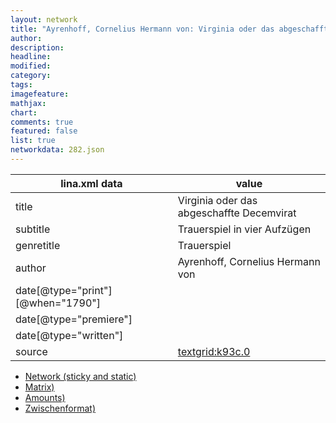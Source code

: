 ```yaml
---
layout: network
title: "Ayrenhoff, Cornelius Hermann von: Virginia oder das abgeschaffte Decemvirat (1790)"
author:
description:
headline:
modified:
category:
tags:
imagefeature: 
mathjax: 
chart: 
comments: true
featured: false
list: true
networkdata: 282.json
---
```

lina.xml data  | value
------------- | -------------
title|Virginia oder das abgeschaffte Decemvirat
subtitle|Trauerspiel in vier Aufzügen
genretitle|Trauerspiel
author|Ayrenhoff, Cornelius Hermann von
date[@type="print"][@when="1790"]|
date[@type="premiere"]|
date[@type="written"]|
source|[textgrid:k93c.0](https://textgridlab.org/1.0/tgcrud-public/rest/textgrid:k93c.0/data)



* [Network (sticky and static)](/linas/network282)
* [Matrix)](/linas/matrix282)
* [Amounts)](/linas/amount282)
* [Zwischenformat)](/linas/lina282 )
